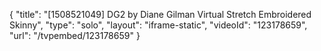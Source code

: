 {
    "title": "[1508521049] DG2 by Diane Gilman Virtual Stretch Embroidered Skinny",
    "type": "solo",
    "layout": "iframe-static",
    "videoId": "123178659",
    "url": "\/tvpembed\/123178659"
}
